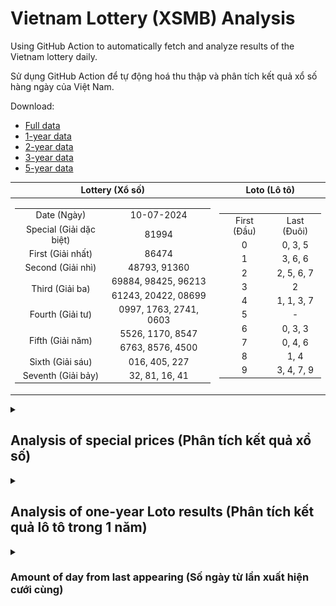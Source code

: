 # Vietnam Lottery (XSMB) Analysis

Using GitHub Action to automatically fetch and analyze results of the Vietnam lottery daily.

Sử dụng GitHub Action để tự động hoá thu thập và phân tích kết quả xổ số hàng ngày của Việt Nam.

Download:

* [Full data](https://raw.githubusercontent.com/khiemdoan/vietnam-lottery-xsmb-analysis/main/results/xsmb.csv)
* [1-year data](https://raw.githubusercontent.com/khiemdoan/vietnam-lottery-xsmb-analysis/main/results/xsmb_1_year.csv)
* [2-year data](https://raw.githubusercontent.com/khiemdoan/vietnam-lottery-xsmb-analysis/main/results/xsmb_2_year.csv)
* [3-year data](https://raw.githubusercontent.com/khiemdoan/vietnam-lottery-xsmb-analysis/main/results/xsmb_3_year.csv)
* [5-year data](https://raw.githubusercontent.com/khiemdoan/vietnam-lottery-xsmb-analysis/main/results/xsmb_5_year.csv)

| Lottery (Xổ số) | Loto (Lô tô) |
| :------------: | :----------: |
| <table><tr><td>Date (Ngày)</td><td>10-07-2024</td></tr><tr><td>Special (Giải dặc biệt)</td><td>81994</td></tr><tr><td>First (Giải nhất)</td><td>86474</td></tr><tr><td>Second (Giải nhì)</td><td>48793, 91360</td></tr><tr><td rowspan="2">Third (Giải ba)</td><td>69884, 98425, 96213</td></tr><tr><td>61243, 20422, 08699</td></tr><tr><td>Fourth (Giải tư)</td><td>0997, 1763, 2741, 0603</td></tr><tr><td rowspan="2">Fifth (Giải năm)</td><td>5526, 1170, 8547</td></tr><tr><td>6763, 8576, 4500</td></tr><tr><td>Sixth (Giải sáu)</td><td>016, 405, 227</td></tr><tr><td>Seventh (Giải bảy)</td><td>32, 81, 16, 41</td></tr></table> | <table><tr><td>First (Đầu)</td><td>Last (Đuôi)</td></tr><tr><td>0</td><td>0, 3, 5</td></tr><tr><td>1</td><td>3, 6, 6</td></tr><tr><td>2</td><td>2, 5, 6, 7</td></tr><tr><td>3</td><td>2</td></tr><tr><td>4</td><td>1, 1, 3, 7</td></tr><tr><td>5</td><td>-</td></tr><tr><td>6</td><td>0, 3, 3</td></tr><tr><td>7</td><td>0, 4, 6</td></tr><tr><td>8</td><td>1, 4</td></tr><tr><td>9</td><td>3, 4, 7, 9</td></tr></table> |

<details>
  <summary><h2>Analysis of special prices (Phân tích kết quả xổ số)</h2></summary>
  <h3>Amount of day from last appearing (Số ngày từ lần xuất hiện cuối cùng)</h3>

  ![Delta](images/special_delta.jpg)

  <h3>Top 10 amount of day from last appearing (Top 10 số lâu chưa xuất hiện)</h3>

  ![Delta top 10](images/special_delta_top_10.jpg)
</details>

<details>
  <summary><h2>Analysis of one-year Loto results (Phân tích kết quả lô tô trong 1 năm)</h2></summary>

  Max: 125. Min: 67.

  Mean: 97.74. Standard deviation: 10.8.

  <h3>Detail (Chi tiết)</h3>

  ![Detail](images/heatmap.jpg)

  <h3>Top 10</h3>

  ![Top 10](images/top-10.jpg)

  <h3>Distribution (Phân bổ)</h3>

  ![Distribution](images/distribution.jpg)
</details>

<details>
  <summary><h3>Amount of day from last appearing (Số ngày từ lần xuất hiện cưới cùng)</h2></summary>

  ![Delta](images/delta.jpg)

  <h3>Top 10 amount of day from last appearing (Top 10 số lâu chưa xuất hiện)</h3>

  ![Delta top 10](images/delta_top_10.jpg)
</details>